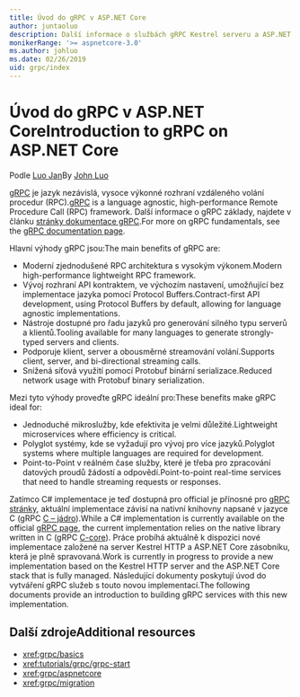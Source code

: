 ```yaml
---
title: Úvod do gRPC v ASP.NET Core
author: juntaoluo
description: Další informace o službách gRPC Kestrel serveru a ASP.NET Core zásobník.
monikerRange: '>= aspnetcore-3.0'
ms.author: johluo
ms.date: 02/26/2019
uid: grpc/index
---
```

# <a name="introduction-to-grpc-on-aspnet-core"></a><span data-ttu-id="204ae-103">Úvod do gRPC v ASP.NET Core</span><span class="sxs-lookup"><span data-stu-id="204ae-103">Introduction to gRPC on ASP.NET Core</span></span>

<span data-ttu-id="204ae-104">Podle [Luo Jan](https://github.com/juntaoluo)</span><span class="sxs-lookup"><span data-stu-id="204ae-104">By [John Luo](https://github.com/juntaoluo)</span></span>

<span data-ttu-id="204ae-105">[gRPC](https://grpc.io/docs/guides/) je jazyk nezávislá, vysoce výkonné rozhraní vzdáleného volání procedur (RPC).</span><span class="sxs-lookup"><span data-stu-id="204ae-105">[gRPC](https://grpc.io/docs/guides/) is a language agnostic, high-performance Remote Procedure Call (RPC) framework.</span></span> <span data-ttu-id="204ae-106">Další informace o gRPC základy, najdete v článku [stránky dokumentace gRPC](https://grpc.io/docs/).</span><span class="sxs-lookup"><span data-stu-id="204ae-106">For more on gRPC fundamentals, see the [gRPC documentation page](https://grpc.io/docs/).</span></span>

<span data-ttu-id="204ae-107">Hlavní výhody gRPC jsou:</span><span class="sxs-lookup"><span data-stu-id="204ae-107">The main benefits of gRPC are:</span></span>
* <span data-ttu-id="204ae-108">Moderní zjednodušené RPC architektura s vysokým výkonem.</span><span class="sxs-lookup"><span data-stu-id="204ae-108">Modern high-performance lightweight RPC framework.</span></span>
* <span data-ttu-id="204ae-109">Vývoj rozhraní API kontraktem, ve výchozím nastavení, umožňující bez implementace jazyka pomocí Protocol Buffers.</span><span class="sxs-lookup"><span data-stu-id="204ae-109">Contract-first API development, using Protocol Buffers by default, allowing for language agnostic implementations.</span></span>
* <span data-ttu-id="204ae-110">Nástroje dostupné pro řadu jazyků pro generování silného typu serverů a klientů.</span><span class="sxs-lookup"><span data-stu-id="204ae-110">Tooling available for many languages to generate strongly-typed servers and clients.</span></span>
* <span data-ttu-id="204ae-111">Podporuje klient, server a obousměrné streamování volání.</span><span class="sxs-lookup"><span data-stu-id="204ae-111">Supports client, server, and bi-directional streaming calls.</span></span>
* <span data-ttu-id="204ae-112">Snížená síťová využití pomocí Protobuf binární serializace.</span><span class="sxs-lookup"><span data-stu-id="204ae-112">Reduced network usage with Protobuf binary serialization.</span></span>

<span data-ttu-id="204ae-113">Mezi tyto výhody proveďte gRPC ideální pro:</span><span class="sxs-lookup"><span data-stu-id="204ae-113">These benefits make gRPC ideal for:</span></span>
* <span data-ttu-id="204ae-114">Jednoduché mikroslužby, kde efektivita je velmi důležité.</span><span class="sxs-lookup"><span data-stu-id="204ae-114">Lightweight microservices where efficiency is critical.</span></span>
* <span data-ttu-id="204ae-115">Polyglot systémy, kde se vyžadují pro vývoj pro více jazyků.</span><span class="sxs-lookup"><span data-stu-id="204ae-115">Polyglot systems where multiple languages are required for development.</span></span>
* <span data-ttu-id="204ae-116">Point-to-Point v reálném čase služby, které je třeba pro zpracování datových proudů žádostí a odpovědí.</span><span class="sxs-lookup"><span data-stu-id="204ae-116">Point-to-point real-time services that need to handle streaming requests or responses.</span></span>

<span data-ttu-id="204ae-117">Zatímco C# implementace je teď dostupná pro official je přínosné pro [gRPC stránky](https://grpc.io/docs/quickstart/csharp.html), aktuální implementace závisí na nativní knihovny napsané v jazyce C (gRPC [C – jádro](https://grpc.io/blog/grpc-stacks)).</span><span class="sxs-lookup"><span data-stu-id="204ae-117">While a C# implementation is currently available on the official [gRPC page](https://grpc.io/docs/quickstart/csharp.html), the current implementation relies on the native library written in C (gRPC [C-core](https://grpc.io/blog/grpc-stacks)).</span></span> <span data-ttu-id="204ae-118">Práce probíhá aktuálně k dispozici nové implementace založené na server Kestrel HTTP a ASP.NET Core zásobníku, která je plně spravovaná.</span><span class="sxs-lookup"><span data-stu-id="204ae-118">Work is currently in progress to provide a new implementation based on the Kestrel HTTP server and the ASP.NET Core stack that is fully managed.</span></span> <span data-ttu-id="204ae-119">Následující dokumenty poskytují úvod do vytváření gRPC služeb s touto novou implementací.</span><span class="sxs-lookup"><span data-stu-id="204ae-119">The following documents provide an introduction to building gRPC services with this new implementation.</span></span>

## <a name="additional-resources"></a><span data-ttu-id="204ae-120">Další zdroje</span><span class="sxs-lookup"><span data-stu-id="204ae-120">Additional resources</span></span>

* <xref:grpc/basics>
* <xref:tutorials/grpc/grpc-start>
* <xref:grpc/aspnetcore>
* <xref:grpc/migration>